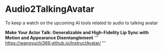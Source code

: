 # Audio2TalkingAvatar
To keep a watch on the upcoming AI tools related to audio to talking avatar


**Make Your Actor Talk: Generalizable and High-Fidelity Lip Sync with Motion and Appearance Disentanglement**
'''
https://wangyuchi369.github.io/InstructAvatar/
'''
